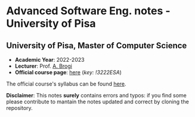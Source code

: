 # Advanced Software Eng. notes - University of Pisa
## University of Pisa, Master of Computer Science
- **Academic Year**: 2022-2023
- **Lecturer**: Prof. [A. Brogi](http://pages.di.unipi.it/brogi/)
- **Official course page**: [here](https://elearning.di.unipi.it/course/view.php?id=322) (_key: !3222ESA_)

The official course's syllabus can be found [here](./syllabus.pdf).

**Disclaimer**: This notes **surely** contains errors and typos: if you find some please contribute to mantain the notes updated and correct by cloning the repository. 

